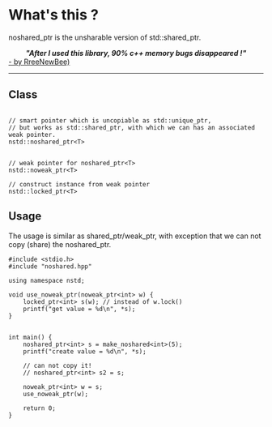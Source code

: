 What's this ?
=============

noshared_ptr is the unsharable version of std::shared_ptr.

<center><b><i>"After I used this library, 90% c++ memory bugs disappeared !"</i></b></center> <a href="https://github.com/xhawk18/noshared_ptr">- by RreeNewBee)</a>

------------

## Class

```

// smart pointer which is uncopiable as std::unique_ptr,
// but works as std::shared_ptr, with which we can has an associated weak pointer.
nstd::noshared_ptr<T> 


// weak pointer for noshared_ptr<T>
nstd::noweak_ptr<T>

// construct instance from weak pointer
nstd::locked_ptr<T>

```

## Usage

The usage is similar as shared_ptr/weak_ptr, with exception that we can not copy (share) the noshared_ptr.

```
#include <stdio.h>
#include "noshared.hpp"

using namespace nstd;

void use_noweak_ptr(noweak_ptr<int> w) {
    locked_ptr<int> s(w); // instead of w.lock()
    printf("get value = %d\n", *s);
}


int main() {
    noshared_ptr<int> s = make_noshared<int>(5);
    printf("create value = %d\n", *s);

    // can not copy it!
    // noshared_ptr<int> s2 = s;

    noweak_ptr<int> w = s;
    use_noweak_ptr(w);
    
    return 0;
}
```
